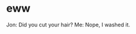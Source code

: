 <!--
id: 65681
link: http://tumblr.atmos.org/post/65681/eww
slug: eww
date: Tue Mar 06 2007 07:26:23 GMT-0800 (PST)
publish: 2007-03-06
tags: 
title: eww
-->


eww
===

Jon: Did you cut your hair? Me: Nope, I washed it.

